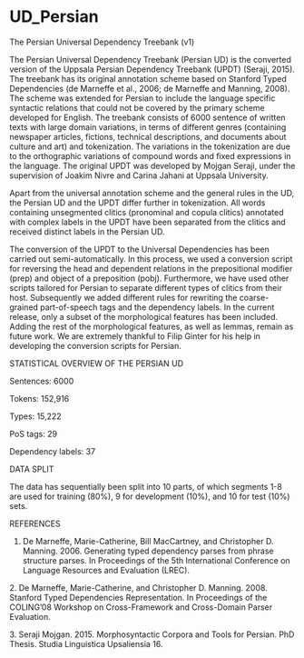 # UD_Persian

The Persian Universal Dependency Treebank (v1) 

The Persian Universal Dependency Treebank (Persian UD) is the converted version of the Uppsala Persian Dependency Treebank (UPDT) (Seraji, 2015). The treebank has its original annotation scheme based on Stanford Typed Dependencies (de Marneffe et al., 2006; de Marneffe and Manning, 2008). The scheme was extended for Persian to include the language specific syntactic relations that could not be covered by the primary scheme developed for English. The treebank consists of 6000 sentence of written texts with large domain variations, in terms of different genres (containing newspaper articles, fictions, technical descriptions, and documents about culture and art) and tokenization. The variations in the tokenization are due to the orthographic variations of compound words and fixed expressions in the language. The original UPDT was developed by Mojgan Seraji, under the supervision of Joakim Nivre and Carina Jahani at Uppsala University. 

Apart from the universal annotation scheme and the general rules in the UD, the Persian UD and the UPDT differ further in tokenization. All words containing unsegmented clitics (pronominal and copula clitics) annotated with complex labels in the UPDT have been separated from the clitics and received distinct labels in the Persian UD.

The conversion of the UPDT to the Universal Dependencies has been carried out semi-automatically. In this process, we used a conversion script for reversing the head and dependent relations in the prepositional modifier (prep) and object of a preposition (pobj). Furthermore, we have used other scripts tailored for Persian to separate different types of clitics from their host. Subsequently we added different rules for rewriting the coarse-grained part-of-speech tags and the dependency labels. In the current release, only a subset of the morphological features has been included. Adding the rest of the morphological features, as well as lemmas, remain as future work. We are extremely thankful to Filip Ginter for his help in developing the conversion scripts for Persian.




STATISTICAL OVERVIEW OF THE PERSIAN UD <p>
Sentences:          6000 <p>
Tokens:             152,916 <p>
Types:              15,222 <p>
PoS tags:           29 <p>
Dependency labels:  37 <p>
<p>
<p>
<p>

DATA SPLIT <p>
The data has sequentially been split into 10 parts, of which segments 1-8 are used for training (80%), 
9 for development (10%), and 10 for test (10%) sets.




REFERENCES <p>
1. De Marneffe, Marie-Catherine, Bill MacCartney, and Christopher D. Manning. 2006. Generating typed 
dependency parses from phrase structure parses. In Proceedings of the 5th International Conference on 
Language Resources and Evaluation (LREC). 
<p>
2. De Marneffe, Marie-Catherine, and Christopher D. Manning. 2008. Stanford Typed Dependencies Representation. 
In Proceedings of the COLING’08 Workshop on Cross-Framework and Cross-Domain Parser Evaluation. 
<p>
3. Seraji Mojgan. 2015. Morphosyntactic Corpora and Tools for Persian. PhD Thesis. Studia Linguistica 
Upsaliensia 16. 


















